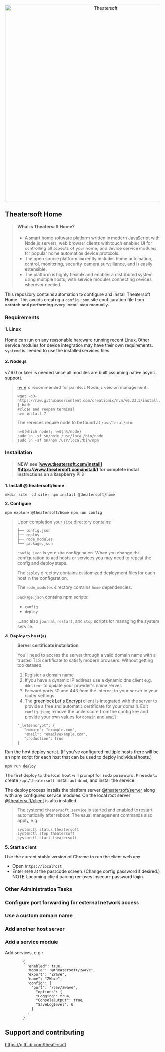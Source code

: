 <p align="center">
<a href="https://www.theatersoft.com">
<img alt="Theatersoft" title="Theatersoft" src="https://www.theatersoft.com/images/theatersoft-logo-text.svg" width="640">
</a>
</p>

## Theatersoft Home
> #### What is Theatersoft Home?
>* A smart home software platform written in modern JavaScript with Node.js servers, web browser clients with touch enabled UI for controlling all aspects of your home, and device service modules for popular home automation device protocols.
>* The open source platform currently includes home automation, control, monitoring, security, camera surveillance, and is easily extensible.
>* The platform is highly flexible and enables a distributed system using multiple hosts, with service modules connecting devices wherever needed.

This repository contains automation to configure and install Theatersoft Home. This avoids creating a `config.json` site configuration file from scratch and performing every install step manually.

### Requirements
#### 1. **Linux**
Home can run on any reasonable hardware running recent Linux. Other service modules for device integration may have their own requirements. `systemd` is needed to use the installed services files.

#### 2. **Node.js**
v7.6.0 or later is needed since all modules are built assuming native async support.
>[nvm](https://github.com/creationix/nvm) is recommended for painless Node.js version management:
>```
>wget -qO- https://raw.githubusercontent.com/creationix/nvm/v0.33.1/install.sh | bash
>#close and reopen terminal
>nvm install 7
>```
>The services require node to be found at `/usr/local/bin`:
>```
>n=$(which node); n=${n%/node}
>sudo ln -sf $n/node /usr/local/bin/node
>sudo ln -sf $n/npm /usr/local/bin/npm
>```

### Installation
> #### NEW: see [www.theatersoft.com/install](https://www.theatersoft.com/install/) for complete install instructions on a Raspberry Pi 3
**1. Install @theatersoft/home**
```
mkdir site; cd site; npm install @theatersoft/home
```

**2. Configure**
```
npm explore @theatersoft/home npm run config
```
>Upon completion your `site` directory contains:
>```
>├── config.json
>├── deploy
>├── node_modules
>└── package.json
>```
> `config.json` is your site configuration. When you change the configuration to add hosts or services you may need to repeat the config and deploy steps.
>
>The `deploy` directory contains customized deployment files for each host in the configuration.
>
>The `node_modules` directory contains `home` dependencies.
>
>`package.json` contains npm scripts:
>* `config`
>* `deploy`
>
> ...and also `journal`, `restart`, and `stop` scripts for managing the system service.

**4. Deploy to host(s)**
>**Server certificate installation**
>
>You'll need to access the server through a valid domain name with a trusted TLS certificate to satisfy modern browsers. Without getting too detailed:
>1. Register a domain name
>2. If you have a dynamic IP address use a dynamic dns client e.g. `ddclient` to update your provider's name server.
>3. Forward ports 80 and 443 from the internet to your server in your router settings.
>4. The [greenlock](https://git.daplie.com/Daplie/node-greenlock) [Let's Encrypt](https://letsencrypt.org/) client is integrated with the server to provide a free and automatic certificate for your domain. Edit `config.json`;  remove the underscore from the config key and provide your own values for `domain` and `email`:
>
>```
>"_letsencrypt": {
>    "domain": "example.com",
>    "email": "email@example.com",
>    "production": true
>}
>```

Run the host deploy script. (If you've configured multiple hosts there will be an npm script for each host that can be used to deploy individual hosts.)
```
npm run deploy
```
The first deploy to the local host will prompt for sudo password. It needs to create `/opt/theatersoft`, install `authbind`, and install the service.

The deploy process installs the platform server [@theatersoft/server](https://www.npmjs.com/package/@theatersoft/server) along with any configured service modules. On the local root server [@theatersoft/client](https://www.npmjs.com/package/@theatersoft/client) is also installed.

>The systemd `theatersoft.service` is started and enabled to restart automatically after reboot.  The usual management commands also apply, e.g.:
>```
>systemctl status theatersoft
>systemctl stop theatersoft
>systemctl start theatersoft
>```

**5. Start a client**

Use the current stable version of Chrome to run the client web app.

* Open `https://localhost`
* Enter `0000` at the passcode screen.
(Change config.password if desired.)
NOTE Upcoming client pairing removes insecure password login.

### Other Administration Tasks

### Configure port forwarding for external network access

### Use a custom domain name

### Add another host server

### Add a service module

Add services, e.g.:
```
        {
          "enabled": true,
          "module": "@theatersoft/zwave",
          "export": "ZWave",
          "name": "ZWave",
          "config": {
            "port": "/dev/zwave",
              "options": {
              "Logging": true,
              "ConsoleOutput": true,
              "SaveLogLevel": 6
            }
          }
        }
```

## Support and contributing
https://github.com/theatersoft

